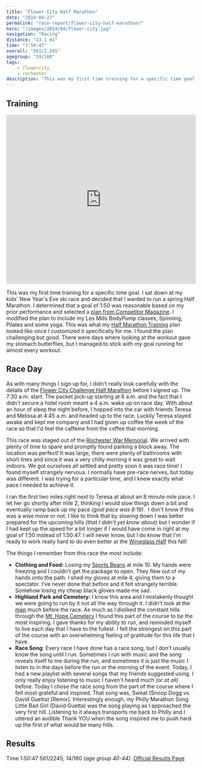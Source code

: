 ```yaml
---
title: "Flower City Half Marathon"
date: "2014-04-27"
permalink: "race-report/flower-city-half-marathon/"
hero: "/images/2014/04/flower-city.jpg"
navigation: "Racing"
distance: "13.1 mi"
time: "1:50:47"
overall: "561/2,245"
agegroup: "14/160"
tags:
    - flowercity
    - rochester
description: "This was my first time training for a specific time goal. I sat down at my kids' New Year's Eve ski race and decided that I wanted to run a spring Half Marathon. I determined that a goal of 1:50 was reasonable based on my prior performance."
---
```


## Training

<iframe allow="autoplay *; encrypted-media *;" frameborder="0" height="450" style="width:100%;max-width:660px;overflow:hidden;background:transparent;" sandbox="allow-forms allow-popups allow-same-origin allow-scripts allow-storage-access-by-user-activation allow-top-navigation-by-user-activation" src="https://embed.music.apple.com/us/playlist/flower-city-half/pl.u-x8DXTBjZ1W"></iframe>

This was my first time training for a specific time goal. I sat down at my kids' New Year's Eve ski race and decided that I wanted to run a spring Half Marathon. I determined that a goal of 1:50 was reasonable based on my prior performance and selected a [plan from Competitor Magazine](http://cdn.running.competitor.com/files/2013/03/30_nat.pdf "Half Marathon Training Plan"). I modified the plan to include my Les Mills BodyPump classes, Spinning, Pilates and some yoga. This was what my [Half Marathon Training](/static/pdf/Half-Marathon-Training.pdf) plan looked like once I customized it specifically for me. I found the plan challenging but good. There were days where looking at the workout gave my stomach butterflies, but I managed to stick with my goal running for almost every workout.

## Race Day

As with many things I sign up for, I didn't really look carefully with the details of the [Flower City Challenge Half Marathon](http://www.flowercitychallenge.com/) before I signed up. The 7:30 a.m. start. The packet pick-up starting at 6 a.m. and the fact that I didn't secure a hotel room meant a 4 a.m. wake up on race day. With about an hour of sleep the night before, I hopped into the car with friends Teresa and Melissa at 4:45 a.m. and headed up to the race. Luckily Teresa stayed awake and kept me company and I had given up coffee the week of the race so that I'd feel the caffeine from the coffee that morning.

This race was staged out of the [Rochester War Memorial](http://www.bluecrossarena.com/ "War Memorial"). We arrived with plenty of time to spare and promptly found parking a block away. The location was perfect! It was large, there were plenty of bathrooms with short lines and since it was a very chilly morning it was great to wait indoors. We got ourselves all settled and pretty soon it was race time! I found myself strangely nervous. I normally have pre-race nerves, but today was different. I was trying for a particular time, and I knew exactly what pace I needed to achieve it.

I ran the first two miles right next to Teresa at about an 8 minute mile pace. I let her go shortly after mile 2, thinking I would slow things down a bit and eventually ramp back up my pace _(goal pace was 8:19)_.  I don't know if this was a wise move or not. I like to think that by slowing down I was better prepared for the upcoming hills _(that I didn't yet know about)_ but I wonder if I had kept up the speed for a bit longer if I would have come in right at my goal of 1:50 instead of 1:50:47. I will never know, but I do know that I'm ready to work really hard to do even better at the [Wineglass Half](http://www.wineglassmarathon.com/ "Wineglass Half Marathon") this fall!

The things I remember from this race the most include:

- **Clothing and Food:** Losing my [Sports Beans](http://www.sportbeans.com/ "Sports Beans") at mile 10. My hands were freezing and I couldn't get the package to open. They flew out of my hands onto the path. I shed my gloves at mile 4, giving them to a spectator. I've never done that before and it felt strangely terrible. Somehow losing my cheap black gloves made me sad.
- **Highland Park and Cemetery:** I know this area and I mistakenly thought we were going to run by it not all the way through it. I didn't look at the [map](http://www.mapmyrun.com/routes/fullscreen/332612207/ "Course Map") much before the race. As much as I disliked the constant hills through the [Mt. Hope Cemetery](http://www.cityofrochester.gov/article.aspx?id=8589936771 "Mt Hope Cemetery") I found this part of the course to be the most inspiring. I gave thanks for my ability to run, and reminded myself to live each day that I have to the fullest. I felt the strongest on this part of the course with an overwhelming feeling of gratitude for this life that I have.
- **Race Song**: Every race I have done has a race song, but I don't usually know the song until I run. Sometimes I run with music and the song reveals itself to me during the run, and sometimes it is just the music I listen to in the days before the run or the morning of the event. Today, I had a new playlist with several songs that my friends suggested using. I only really enjoy listening to music I haven't heard much _(or at all)_ before. Today I chose the race song from the part of the course where I felt most grateful and inspired. That song was, Sweat (Snoop Dogg vs. David Guetta) \[Remix\]. Interestingly enough, my Philly Marathon Song Little Bad Girl (David Guetta) was the song playing as I approached the very first hill. Listening to it always transports me back to Philly and I uttered an audible Thank YOU when the song inspired me to push hard up the first of what would be many hills.

## Results

Time 1:50:47 561/2245; 14/160 (_age group 40-44)._ [Official Results Page](http://yellowjacketracing.com/files/user/121_2014_13_OV_FCCHalf.htm "Flower City Results")
